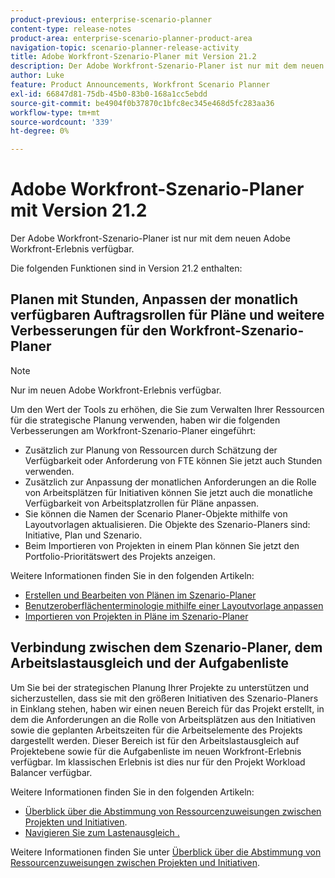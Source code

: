 ```yaml
---
product-previous: enterprise-scenario-planner
content-type: release-notes
product-area: enterprise-scenario-planner-product-area
navigation-topic: scenario-planner-release-activity
title: Adobe Workfront-Szenario-Planer mit Version 21.2
description: Der Adobe Workfront-Szenario-Planer ist nur mit dem neuen Adobe Workfront-Erlebnis verfügbar.
author: Luke
feature: Product Announcements, Workfront Scenario Planner
exl-id: 66847d81-75db-45b0-83b0-168a1cc5ebdd
source-git-commit: be4904f0b37870c1bfc8ec345e468d5fc283aa36
workflow-type: tm+mt
source-wordcount: '339'
ht-degree: 0%

---
```


# Adobe Workfront-Szenario-Planer mit Version 21.2

Der Adobe Workfront-Szenario-Planer ist nur mit dem neuen Adobe Workfront-Erlebnis verfügbar.

Die folgenden Funktionen sind in Version 21.2 enthalten:

## Planen mit Stunden, Anpassen der monatlich verfügbaren Auftragsrollen für Pläne und weitere Verbesserungen für den Workfront-Szenario-Planer

>[!NOTE]
>
>Nur im neuen Adobe Workfront-Erlebnis verfügbar.

Um den Wert der Tools zu erhöhen, die Sie zum Verwalten Ihrer Ressourcen für die strategische Planung verwenden, haben wir die folgenden Verbesserungen am Workfront-Szenario-Planer eingeführt:

* Zusätzlich zur Planung von Ressourcen durch Schätzung der Verfügbarkeit oder Anforderung von FTE können Sie jetzt auch Stunden verwenden.
* Zusätzlich zur Anpassung der monatlichen Anforderungen an die Rolle von Arbeitsplätzen für Initiativen können Sie jetzt auch die monatliche Verfügbarkeit von Arbeitsplatzrollen für Pläne anpassen.
* Sie können die Namen der Scenario Planer-Objekte mithilfe von Layoutvorlagen aktualisieren. Die Objekte des Szenario-Planers sind: Initiative, Plan und Szenario.
* Beim Importieren von Projekten in einem Plan können Sie jetzt den Portfolio-Prioritätswert des Projekts anzeigen.

Weitere Informationen finden Sie in den folgenden Artikeln:

* [Erstellen und Bearbeiten von Plänen im Szenario-Planer](../../../scenario-planner/create-and-edit-plans.md)
* [Benutzeroberflächenterminologie mithilfe einer Layoutvorlage anpassen](../../../administration-and-setup/customize-workfront/use-layout-templates/customize-terminology.md)
* [Importieren von Projekten in Pläne im Szenario-Planer](../../../scenario-planner/import-projects-to-plans.md)

## Verbindung zwischen dem Szenario-Planer, dem Arbeitslastausgleich und der Aufgabenliste

Um Sie bei der strategischen Planung Ihrer Projekte zu unterstützen und sicherzustellen, dass sie mit den größeren Initiativen des Szenario-Planers in Einklang stehen, haben wir einen neuen Bereich für das Projekt erstellt, in dem die Anforderungen an die Rolle von Arbeitsplätzen aus den Initiativen sowie die geplanten Arbeitszeiten für die Arbeitselemente des Projekts dargestellt werden. Dieser Bereich ist für den Arbeitslastausgleich auf Projektebene sowie für die Aufgabenliste im neuen Workfront-Erlebnis verfügbar. Im klassischen Erlebnis ist dies nur für den Projekt Workload Balancer verfügbar.

Weitere Informationen finden Sie in den folgenden Artikeln:

* [Überblick über die Abstimmung von Ressourcenzuweisungen zwischen Projekten und Initiativen](../../../scenario-planner/overview-reconcile-allocations-between-projects-initiatives.md).
* [Navigieren Sie zum Lastenausgleich .](../../../resource-mgmt/workload-balancer/navigate-the-workload-balancer.md)

Weitere Informationen finden Sie unter [Überblick über die Abstimmung von Ressourcenzuweisungen zwischen Projekten und Initiativen](../../../scenario-planner/overview-reconcile-allocations-between-projects-initiatives.md).

